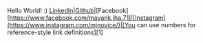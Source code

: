 Hello World! :) 
[LinkedIn](https://www.linkedin.com/in/mayank-jha-a895a533/)|[Github](https://github.com/mjnovice)|[Facebook][https://www.facebook.com/mayank.jha.71]|[Instagram](https://www.instagram.com/mjnovice/)|[You can use numbers for reference-style link definitions][1]
